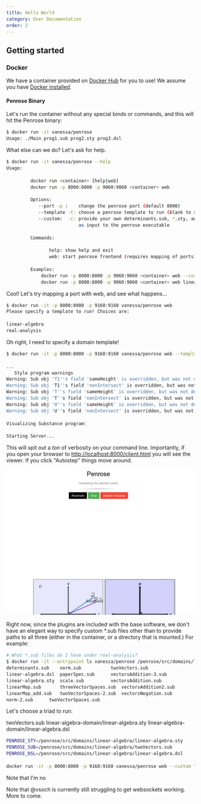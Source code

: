 ```yaml
---
title: Hello World
category: User Documentation
order: 2
---
```


## Getting started

### Docker

We have a container provided on [Docker Hub](https://hub.docker.com/r/vanessa/penrose) for you to use! 
We assume you have [Docker installed](https://www.docker.com/products/docker-desktop).


#### Penrose Binary
Let's run the container without any special binds or commands, and this will hit the Penrose
binary:


```bash
$ docker run -it vanessa/penrose
Usage: ./Main prog1.sub prog2.sty prog3.dsl
```

What else can we do? Let's ask for help.

```bash
$ docker run -it vanessa/penrose --help
Usage:

         docker run <container> [help|web]
         docker run -p 8000:8000 -p 9060:9060 <container> web

         Options:
            --port -p :    change the penrose port (default 8000)
            --template -t: choose a penrose template to run (blank to see options)
            --custom:  -c: provide your own determinants.sub, *.sty, and *.dsl
                           as input to the penrose executable

         Commands:

                help: show help and exit
                web: start penrose frontend (requires mapping of ports)         

         Examples:
             docker run -p 8000:8000 -p 9060:9060 <container> web --custom math.sub math.sty math.det
             docker run -p 8000:8000 -p 9060:9060 <container> web linear-algebra
```


Cool! Let's try mapping a port with web, and see what happens...

```bash
$ docker run -it -p 8000:8000 -p 9160:9160 vanessa/penrose web
Please specify a template to run! Choices are:

linear-algebra
real-analysis
```

Oh right, I need to specify a domain template!

```bash
$ docker run -it -p 8000:8000 -p 9160:9160 vanessa/penrose web --template linear-algebra

...
   Style program warnings   
Warning: Sub obj 'T1''s field 'sameHeight' is overridden, but was not declared an override
Warning: Sub obj 'T1''s field 'nonIntersect' is overridden, but was not declared an override
Warning: Sub obj 'T''s field 'sameHeight' is overridden, but was not declared an override
Warning: Sub obj 'T''s field 'nonIntersect' is overridden, but was not declared an override
Warning: Sub obj 'U''s field 'sameHeight' is overridden, but was not declared an override
Warning: Sub obj 'U''s field 'nonIntersect' is overridden, but was not declared an override

Visualizing Substance program:

Starting Server...
```

This will spit out a *ton* of verbosity on your command line. Importantly, if you open
your browser to [http://localhost:8000/client.html](http://localhost:8000/client.html)
you will see the viewer. If you click "Autostep" things move around.

![img/autostep.png](img/autostep.png)

Right now, since the plugins are included with the base software, we don't have an 
elegant way to specify custom *.sub files other than to provide paths to all three
(either in the container, or a directory that is mounted.) For example:

```bash
# What *.sub files do I have under real-analysis?
$ docker run -it --entrypoint ls vanessa/penrose /penrose/src/domains/linear-algebra
determinants.sub    norm.sub		   twoVectors.sub
linear-algebra.dsl  paperSpec.sub	   vectorsAddition-3.sub
linear-algebra.sty  scale.sub		   vectorsAddition.sub
linearMap.sub	    threeVectorSpaces.sub  vectorsAddition2.sub
linearMap_add.sub   twoVectorSpaces-2.sub  vectorsNegation.sub
norm-2.sub	    twoVectorSpaces.sub
```

Let's choose a triad to run:

twoVectors.sub linear-algebra-domain/linear-algebra.sty linear-algebra-domain/linear-algebra.dsl

```bash
PENROSE_STY=/penrose/src/domains/linear-algebra/linear-algebra.sty
PENROSE_SUB=/penrose/src/domains/linear-algebra/twoVectors.sub
PENROSE_DSL=/penrose/src/domains/linear-algebra/linear-algebra.dsl

docker run -it -p 8000:8000 -p 9160:9160 vanessa/penrose web --custom "${PENROSE_SUB}" "${PENROSE_STY}" "${PENROSE_DSL}"
```

Note that I'm no

 
Note that @vsoch is currently still struggling to get websockets working. More to come.
